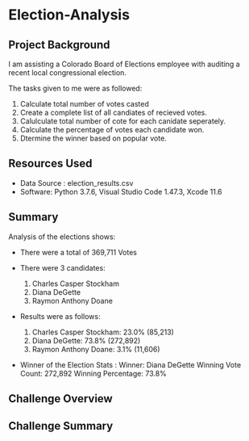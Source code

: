 # Election-Analysis
## Project Background
I am assisting a Colorado Board of Elections employee with auditing a recent  local congressional election.

The tasks given to me were as followed:
1) Calculate total number of votes casted 
2) Create a complete list of all candiates of recieved votes.
3) Calulculate total number of cote for each canidate seperately.
4) Calculate the percentage of votes each candidate won.
5) Dtermine the winner based on popular vote.

## Resources Used
- Data Source : election_results.csv
- Software: Python 3.7.6, Visual Studio Code 1.47.3, Xcode 11.6

## Summary
Analysis of the elections shows:
  - There were a total of 369,711 Votes
  
  - There were 3 candidates:
      1) Charles Casper Stockham
      2) Diana DeGette
      3) Raymon Anthony Doane
      
  - Results were as follows:
      1) Charles Casper Stockham: 23.0% (85,213)
      2) Diana DeGette: 73.8% (272,892)
      3) Raymon Anthony Doane: 3.1% (11,606)
      
  - Winner of the Election Stats :
      Winner: Diana DeGette
      Winning Vote Count: 272,892
      Winning Percentage: 73.8%
       
## Challenge Overview


## Challenge Summary

